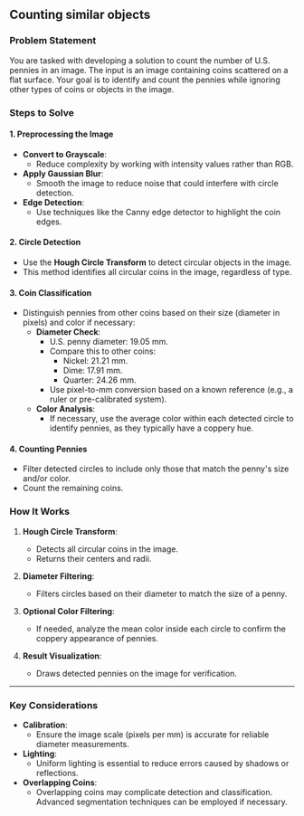 ## Counting similar objects

### Problem Statement

You are tasked with developing a solution to count the number of U.S. pennies in an image. The input is an image containing coins scattered on a flat surface. Your goal is to identify and count the pennies while ignoring other types of coins or objects in the image.


### Steps to Solve

#### 1. **Preprocessing the Image**
   - **Convert to Grayscale**:
     - Reduce complexity by working with intensity values rather than RGB.
   - **Apply Gaussian Blur**:
     - Smooth the image to reduce noise that could interfere with circle detection.
   - **Edge Detection**:
     - Use techniques like the Canny edge detector to highlight the coin edges.

#### 2. **Circle Detection**
   - Use the **Hough Circle Transform** to detect circular objects in the image.
   - This method identifies all circular coins in the image, regardless of type.

#### 3. **Coin Classification**
   - Distinguish pennies from other coins based on their size (diameter in pixels) and color if necessary:
     - **Diameter Check**:
       - U.S. penny diameter: 19.05 mm.
       - Compare this to other coins:
         - Nickel: 21.21 mm.
         - Dime: 17.91 mm.
         - Quarter: 24.26 mm.
       - Use pixel-to-mm conversion based on a known reference (e.g., a ruler or pre-calibrated system).
     - **Color Analysis**:
       - If necessary, use the average color within each detected circle to identify pennies, as they typically have a coppery hue.

#### 4. **Counting Pennies**
   - Filter detected circles to include only those that match the penny's size and/or color.
   - Count the remaining coins.


### How It Works
1. **Hough Circle Transform**:
   - Detects all circular coins in the image.
   - Returns their centers and radii.

2. **Diameter Filtering**:
   - Filters circles based on their diameter to match the size of a penny.

3. **Optional Color Filtering**:
   - If needed, analyze the mean color inside each circle to confirm the coppery appearance of pennies.

4. **Result Visualization**:
   - Draws detected pennies on the image for verification.

---

### Key Considerations
- **Calibration**:
  - Ensure the image scale (pixels per mm) is accurate for reliable diameter measurements.
- **Lighting**:
  - Uniform lighting is essential to reduce errors caused by shadows or reflections.
- **Overlapping Coins**:
  - Overlapping coins may complicate detection and classification. Advanced segmentation techniques can be employed if necessary.

